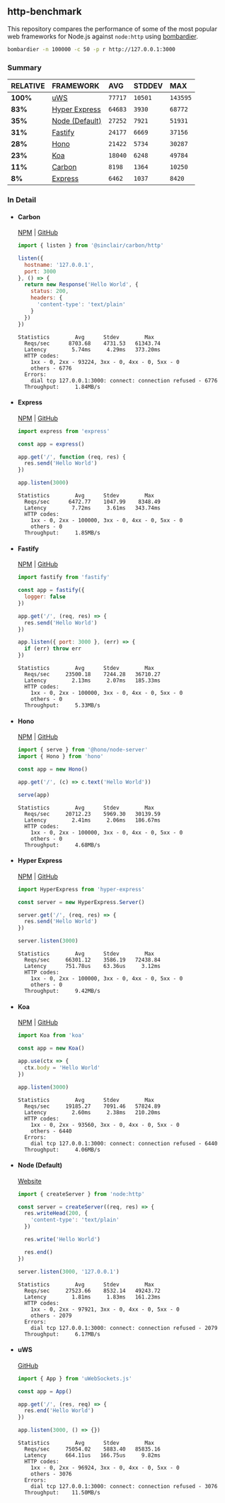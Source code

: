 ## http-benchmark

This repository compares the performance of some of the most popular web frameworks for Node.js against `node:http` using [bombardier](https://github.com/codesenberg/bombardier).

```bash
bombardier -n 100000 -c 50 -p r http://127.0.0.1:3000
```

### Summary

| RELATIVE | FRAMEWORK | AVG | STDDEV | MAX |
| :--- | :--- | :--- | :--- | :--- |
| **100%** | [uWS](#uws) | `77717` | `10501` | `143595` |
| **83%** | [Hyper Express](#hyper-express) | `64683` | `3930` | `68772` |
| **35%** | [Node (Default)](#node-default) | `27252` | `7921` | `51931` |
| **31%** | [Fastify](#fastify) | `24177` | `6669` | `37156` |
| **28%** | [Hono](#hono) | `21422` | `5734` | `30287` |
| **23%** | [Koa](#koa) | `18040` | `6248` | `49784` |
| **11%** | [Carbon](#carbon) | `8198` | `1364` | `10250` |
| **8%** | [Express](#express) | `6462` | `1037` | `8420` |


### In Detail

- #### Carbon
  [NPM](https://npmjs.com/@sinclair/carbon) | [GitHub](https://github.com/sinclairzx81/carbon)
  ```js
  import { listen } from '@sinclair/carbon/http'

  listen({
    hostname: '127.0.0.1',
    port: 3000
  }, () => {
    return new Response('Hello World', {
      status: 200,
      headers: {
        'content-type': 'text/plain'
      }
    })
  })
  ```

  ```
  Statistics        Avg      Stdev        Max
    Reqs/sec      8703.68    4731.53   61343.74
    Latency        5.74ms     4.29ms   373.20ms
    HTTP codes:
      1xx - 0, 2xx - 93224, 3xx - 0, 4xx - 0, 5xx - 0
      others - 6776
    Errors:
      dial tcp 127.0.0.1:3000: connect: connection refused - 6776
    Throughput:     1.84MB/s
  ```

- #### Express
  [NPM](https://npmjs.com/express) | [GitHub](https://github.com/expressjs/express)
  ```js
  import express from 'express'

  const app = express()

  app.get('/', function (req, res) {
    res.send('Hello World')
  })

  app.listen(3000)
  ```

  ```
  Statistics        Avg      Stdev        Max
    Reqs/sec      6472.77    1047.99    8348.49
    Latency        7.72ms     3.61ms   343.74ms
    HTTP codes:
      1xx - 0, 2xx - 100000, 3xx - 0, 4xx - 0, 5xx - 0
      others - 0
    Throughput:     1.85MB/s
  ```

- #### Fastify
  [NPM](https://npmjs.com/fastify) | [GitHub](https://github.com/fastify/fastify)
  ```js
  import fastify from 'fastify'

  const app = fastify({
    logger: false
  })

  app.get('/', (req, res) => {
    res.send('Hello World')
  })

  app.listen({ port: 3000 }, (err) => {
    if (err) throw err
  })
  ```

  ```
  Statistics        Avg      Stdev        Max
    Reqs/sec     23500.18    7244.28   36710.27
    Latency        2.13ms     2.07ms   185.33ms
    HTTP codes:
      1xx - 0, 2xx - 100000, 3xx - 0, 4xx - 0, 5xx - 0
      others - 0
    Throughput:     5.33MB/s
  ```

- #### Hono
  [NPM](https://npmjs.com/hono) | [GitHub](https://github.com/honojs/hono)
  ```js
  import { serve } from '@hono/node-server'
  import { Hono } from 'hono'

  const app = new Hono()

  app.get('/', (c) => c.text('Hello World'))

  serve(app)
  ```

  ```
  Statistics        Avg      Stdev        Max
    Reqs/sec     20712.23    5969.30   30139.59
    Latency        2.41ms     2.06ms   186.67ms
    HTTP codes:
      1xx - 0, 2xx - 100000, 3xx - 0, 4xx - 0, 5xx - 0
      others - 0
    Throughput:     4.68MB/s
  ```

- #### Hyper Express
  [NPM](https://npmjs.com/hyper-express) | [GitHub](https://github.com/kartikk221/hyper-express)
  ```js
  import HyperExpress from 'hyper-express'

  const server = new HyperExpress.Server()

  server.get('/', (req, res) => {
    res.send('Hello World')
  })

  server.listen(3000)
  ```

  ```
  Statistics        Avg      Stdev        Max
    Reqs/sec     66301.12    3586.19   72438.84
    Latency      751.78us    63.36us     3.12ms
    HTTP codes:
      1xx - 0, 2xx - 100000, 3xx - 0, 4xx - 0, 5xx - 0
      others - 0
    Throughput:     9.42MB/s
  ```

- #### Koa
  [NPM](https://npmjs.com/koa) | [GitHub](https://github.com/koajs/koa)
  ```js
  import Koa from 'koa'

  const app = new Koa()

  app.use(ctx => {
    ctx.body = 'Hello World'
  })

  app.listen(3000)
  ```

  ```
  Statistics        Avg      Stdev        Max
    Reqs/sec     19185.27    7091.46   57824.89
    Latency        2.60ms     2.38ms   210.20ms
    HTTP codes:
      1xx - 0, 2xx - 93560, 3xx - 0, 4xx - 0, 5xx - 0
      others - 6440
    Errors:
      dial tcp 127.0.0.1:3000: connect: connection refused - 6440
    Throughput:     4.06MB/s
  ```

- #### Node (Default)
  [Website](https://nodejs.org/api/http.html)
  ```js
  import { createServer } from 'node:http'

  const server = createServer((req, res) => {
    res.writeHead(200, {
      'content-type': 'text/plain'
    })

    res.write('Hello World')

    res.end()
  })

  server.listen(3000, '127.0.0.1')
  ```

  ```
  Statistics        Avg      Stdev        Max
    Reqs/sec     27523.66    8532.14   49243.72
    Latency        1.81ms     1.83ms   161.23ms
    HTTP codes:
      1xx - 0, 2xx - 97921, 3xx - 0, 4xx - 0, 5xx - 0
      others - 2079
    Errors:
      dial tcp 127.0.0.1:3000: connect: connection refused - 2079
    Throughput:     6.17MB/s
  ```

- #### uWS
  [GitHub](https://github.com/uNetworking/uWebSockets.js)
  ```js
  import { App } from 'uWebSockets.js'

  const app = App()

  app.get('/', (res, req) => {
    res.end('Hello World')
  })

  app.listen(3000, () => {})
  ```

  ```
  Statistics        Avg      Stdev        Max
    Reqs/sec     75054.02    5883.40   85835.16
    Latency      664.11us   166.75us     9.82ms
    HTTP codes:
      1xx - 0, 2xx - 96924, 3xx - 0, 4xx - 0, 5xx - 0
      others - 3076
    Errors:
      dial tcp 127.0.0.1:3000: connect: connection refused - 3076
    Throughput:    11.50MB/s
  ```


